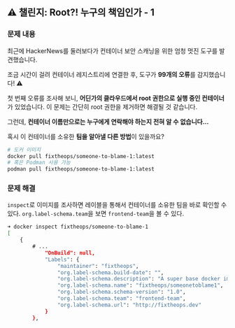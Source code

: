 ## ⚠️ 챌린지: Root?! 누구의 책임인가 - 1
### 문제 내용
최근에 HackerNews를 둘러보다가 컨테이너 보안 스캐닝을 위한 엄청 멋진 도구를 발견했습니다.

조금 시간이 걸려 컨테이너 레지스트리에 연결한 후, 도구가 **99개의 오류**를 감지했습니다! ⚠️

첫 번째 오류를 조사해 보니, **어딘가의 클라우드에서 root 권한으로 실행 중인 컨테이너**가 있었습니다. 이 문제는 간단히 root 권한을 제거하면 해결될 것 같습니다.

그런데, **컨테이너 이름만으로는 누구에게 연락해야 하는지 전혀 알 수 없습니다...**

혹시 이 컨테이너를 소유한 **팀을 알아낼 다른 방법**이 있을까요?

```bash
# 도커 이미지
docker pull fixtheops/someone-to-blame-1:latest
# 혹은 Podman 사용 가능
podman pull fixtheops/someone-to-blame-1:latest
```

### 문제 해결
`inspect`로 이미지를 조사하면 레이블을 통해서 컨테이너를 소유한 팀을 바로 확인할 수 있다. `org.label-schema.team`을 보면 `frontend-team`을 볼 수 있다.

```bash
➜ docker inspect fixtheops/someone-to-blame-1
[
    {
	    # ...
            "OnBuild": null,
            "Labels": {
                "maintainer": "fixtheops",
                "org.label-schema.build-date": "",
                "org.label-schema.description": "A super base docker image to run nodejs",
                "org.label-schema.name": "fixtheops/someonetoblame1",
                "org.label-schema.schema-version": "1.0",
                "org.label-schema.team": "frontend-team",
                "org.label-schema.url": "http://fixtheops.dev"
            }
        },
```
